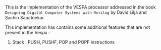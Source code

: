 This is the implementation of the VESPA processor addressed in the book `Designing Digital Computer Systems with Verilog` by David Lilja and Sachin Sapatnekar.

This implementation has contains some additional features that are not present in the Vespa :

1. Stack : PUSH, PUSHF, POP and POPF instructions
